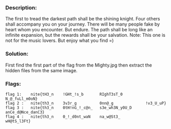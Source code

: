 ### Description: 
The first to tread the darkest path shall be the shining knight. Four others shall accompany you on your journey. There will be many people fake by heart whom you encounter. But endure. The path shall be long like an infinite expansion, but the rewards shall be your salvation.
Note: This one is not for the music lovers. But enjoy what you find =)


### Solution: 
First find the first part of the flag from the Mighty.jpg then extract the hidden files from the same image. 

### Flags: 
```flag 1:    nite{tH3_n    !GHt_!s_b       RIghT3sT_0          N_@_fuLl_m0oN}```<br />
```flag 2 :   nite{th3_n    3v3r_g          0nn@_g              !v3_U_uP}```<br />
```flag 3 :   nite{th3_n    0tH!nG_!_c@n_   s3e_wh3N_y0U_D      anCe_d@Nce_danC3}```<br />
```flag 4 :   nite{th3_n    0_!_d0nt_waN    na_w@St3_           wH@tS_l3Ft}```<br />
